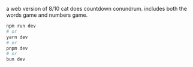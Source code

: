 a web version of 8/10 cat does countdown conundrum. includes both the words game and numbers game.

```bash
npm run dev
# or
yarn dev
# or
pnpm dev
# or
bun dev
```
